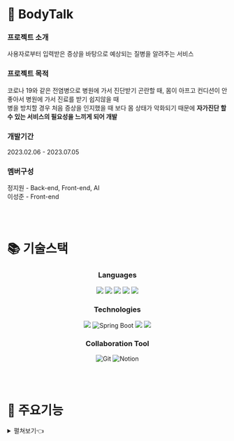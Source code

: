# 🏥 BodyTalk
   
### 프로젝트 소개
사용자로부터 입력받은 증상을 바탕으로 예상되는 질병을 알려주는 서비스

### 프로젝트 목적
코로나 19와 같은 전염병으로 병원에 가서 진단받기 곤란할 때, 몸이 아프고 컨디션이 안 좋아서 병원에 가서 진료를 받기 쉽지않을 때<br>
병을 방치할 경우 처음 증상을 인지했을 때 보다 몸 상태가 악화되기 때문에 **자가진단 할 수 있는 서비스의 필요성을 느끼게 되어 개발**

### 개발기간
2023.02.06 - 2023.07.05

### 멤버구성
정지원 - Back-end, Front-end, AI
<br>
이성준 - Front-end

<br><br>

# 📚 기술스택

<div align="center">
   
### Languages
<img src="https://img.shields.io/badge/html5-E34F26?style=for-the-badge&logo=html5&logoColor=white">  <img src="https://img.shields.io/badge/css-1572B6?style=for-the-badge&logo=css3&logoColor=white">  <img src="https://img.shields.io/badge/javascript-F7DF1E?style=for-the-badge&logo=javascript&logoColor=black"> <img  src="https://img.shields.io/badge/java-007396?style=for-the-badge&logo=java&logoColor=white"> <img src="https://img.shields.io/badge/python-3776AB?style=for-the-badge&logo=python&logoColor=white"> 

### Technologies
<img src="https://img.shields.io/badge/react-61DAFB?style=for-the-badge&logo=react&logoColor=black"> <img alt="Spring Boot" src ="https://img.shields.io/badge/Spring Boot-6DB33F.svg?&style=for-the-badge&logo=springboot&logoColor=white"/> <img src="https://img.shields.io/badge/django-092E20?style=for-the-badge&logo=django&logoColor=white"> <img src="https://img.shields.io/badge/mariaDB-003545?style=for-the-badge&logo=mariaDB&logoColor=white">

### Collaboration Tool
<img alt="Git" src ="https://img.shields.io/badge/Git-F05032.svg?&style=for-the-badge&logo=Git&logoColor=white"/> <img alt="Notion" src ="https://img.shields.io/badge/Notion-000000.svg?&style=for-the-badge&logo=Notion&logoColor=white"/>

<br><br>

</div>

# 📌 주요기능

<details>
   <summary> 펼쳐보기👈</summary>
   
## Web
### 회원가입 및 로그인

<div align="center">
   
   <img src="/img/register.png" alt="register" style="width: 30%;">
   
   회원가입을 하게 되면 기본정보를 입력받게 됩니다. <br>
   성별에 따라서 증상을 진단받을 때, 다른결과가 나옵니다.
   
   <br>
   
   <img src="/img/login.png" alt="login" style="width: 30%;">
   
   구글, 카카오, 네이버 로그인을 제공합니다. <br>
   로그인을 하게 되면 최근 진단결과, 증상 일기등의 기능을 사용할 수 있습니다.

   <br><br>

</div>

### 메인 화면 (진단 결과  순위)

<div align="center">
   
   <img src="/img/main.png" alt="main">

   사용자들이 많이 진단받는 진단명들의 순위를 보여줍니다.

   <br><br>

</div>

### 증상 진단

<div align="center">
   
   <img src="/img/diagnosis.gif" alt="diagnosis" style="width: 100%;">

   증상을 입력하면 Kobert 모델이 분석 후 유사도가 가장 높은 질병과 질병의 간략한 정보, 관련 병원을 추천합니다.

   <br><br>

</div>

### 병원 찾기

<div align="center">
    
   <img src="/img/hospital1.gif" alt="hospital1">
   
   진료 과목을 선택한 뒤 내 주변 병원찾기 버튼을 클릭하면 내 위치를 기반으로 가까운 병원을 찾아줍니다.

   <br><br>

   <img src="/img/hospital2.gif" alt="hospital2">

   진료 과목을 선택한 뒤 지역명으로 병원찾기 버튼을 클릭하면 주소를 입력받는 창이 나타납니다.<br>
   주소를 입력하면 주소와  가까운 병원을 찾아줍니다.

   <br><br>

   <img src="/img/hospital3.gif" alt="hospital3">

   나타난 병원들을 선택하게 되면 지도의 핀 색이 바뀌고 선택한 병원으로 이동합니다.

   <br><br>

</div>

### 증상 일기

<div align="center">
   <img src="./img/diarylogin.png" alt="diarylogin">

   증상 일기는 로그인이 필요한 서비스 입니다.<br>
   로그인을 하지않고 diary를 클릭하면 위와 같은 메세지가 노출됩니다.

   <br><br>

   <img src="/img/cal.gif" alt="cal">

   달력에서 날짜를 선택해 증상 일기를 작성할 수 있습니다.

   <br><br>

   <img src="/img/write.gif" alt="write">

   일기는 증상에 맞는 태그를 5개까지 선택해서 작성할 수 있습니다.

   <br><br>

   <img src="/img/check.gif" alt="check">

   작성된 일기는 다시 볼 수 있고 수정할 수 있습니다.

   <br><br>

   <img src="/img/stat.png" alt="stat">

   증상 진단과 작성한 일기의 태그를 통해 만들어진 증상 통계와 부위 별 통계를 확인할 수 있습니다.

   <br><br>

</div>

### 마이페이지

<div align="center">
   
   <img src="/img/mypage.png" alt="mypage">

   내정보를 확인하고 수정할 수 있습니다.

   <br><br>

   <img src="/img/mypage.gif" alt="mypage">
   
   최근 진단받은 진료기록을 한 눈에 볼 수 있습니다.<br>
   진료기록을 선택하면 진단받은 내용을 상세하게 볼 수 있습니다.

</div>

</details>

